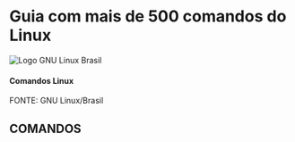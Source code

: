 # Guia com mais de 500 comandos do Linux

![Logo GNU Linux Brasil](https://lh3.googleusercontent.com/-z8b541U9XF4/AAAAAAAAAAI/AAAAAAAAACc/crnLUabomgA/w360-h203-p/photo.jpg)

#### Comandos Linux
FONTE: GNU Linux/Brasil

## COMANDOS

